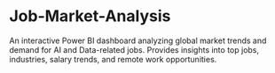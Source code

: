 # Job-Market-Analysis
An interactive Power BI dashboard analyzing global market trends and demand for AI and Data-related jobs. Provides insights into top jobs, industries, salary trends, and remote work opportunities.
